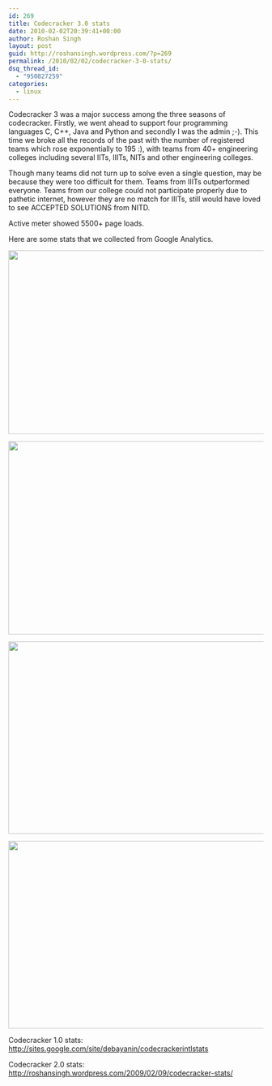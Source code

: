 ```yaml
---
id: 269
title: Codecracker 3.0 stats
date: 2010-02-02T20:39:41+00:00
author: Roshan Singh
layout: post
guid: http://roshansingh.wordpress.com/?p=269
permalink: /2010/02/02/codecracker-3-0-stats/
dsq_thread_id:
  - "950827259"
categories:
  - linux
---
```

Codecracker 3 was a major success among the three seasons of codecracker. Firstly, we went ahead to support four programming languages C, C++, Java and Python and secondly I was the admin ;-). This time we broke all the records of the past with the number of registered teams which rose exponentially to 195 :), with teams from 40+ engineering colleges including several IITs, IIITs, NITs and other engineering colleges.

Though many teams did not turn up to solve even a single question, may be because they were too difficult for them. Teams from IIITs outperformed everyone. Teams from our college could not participate properly due to pathetic internet, however they are no match for IIITs, still would have loved to see ACCEPTED SOLUTIONS from NITD.

Active meter showed 5500+ page loads.

Here are some stats that we collected from Google Analytics.

[<img class="alignnone size-full wp-image-272" title="Screenshot" src="http://roshansingh.in.cp-22.webhostbox.net/blog/wp-content/uploads/2010/02/screenshot1.jpg" alt="" width="655" height="362" srcset="http://roshansingh.in/blog/wp-content/uploads/2010/02/screenshot1.jpg 1043w, http://roshansingh.in/blog/wp-content/uploads/2010/02/screenshot1-300x166.jpg 300w, http://roshansingh.in/blog/wp-content/uploads/2010/02/screenshot1-1024x567.jpg 1024w" sizes="(max-width: 655px) 100vw, 655px" />](http://roshansingh.in.cp-22.webhostbox.net/blog/wp-content/uploads/2010/02/screenshot1.jpg)

[<img class="alignnone size-full wp-image-273" title="Screenshot-5" src="http://roshansingh.in.cp-22.webhostbox.net/blog/wp-content/uploads/2010/02/screenshot-51.jpg" alt="" width="655" height="381" srcset="http://roshansingh.in/blog/wp-content/uploads/2010/02/screenshot-51.jpg 1010w, http://roshansingh.in/blog/wp-content/uploads/2010/02/screenshot-51-300x175.jpg 300w" sizes="(max-width: 655px) 100vw, 655px" />](http://roshansingh.in.cp-22.webhostbox.net/blog/wp-content/uploads/2010/02/screenshot-51.jpg)

[](http://roshansingh.in.cp-22.webhostbox.net/blog/wp-content/uploads/2010/02/screenshot-51.jpg)[<img class="alignnone size-full wp-image-274" title="Screenshot-6" src="http://roshansingh.in.cp-22.webhostbox.net/blog/wp-content/uploads/2010/02/screenshot-6.jpg" alt="" width="655" height="379" srcset="http://roshansingh.in/blog/wp-content/uploads/2010/02/screenshot-6.jpg 1004w, http://roshansingh.in/blog/wp-content/uploads/2010/02/screenshot-6-300x174.jpg 300w" sizes="(max-width: 655px) 100vw, 655px" />](http://roshansingh.in.cp-22.webhostbox.net/blog/wp-content/uploads/2010/02/screenshot-6.jpg)

[<img class="alignnone size-full wp-image-275" title="Screenshot-8" src="http://roshansingh.in.cp-22.webhostbox.net/blog/wp-content/uploads/2010/02/screenshot-8.jpg" alt="" width="655" height="370" srcset="http://roshansingh.in/blog/wp-content/uploads/2010/02/screenshot-8.jpg 1006w, http://roshansingh.in/blog/wp-content/uploads/2010/02/screenshot-8-300x170.jpg 300w" sizes="(max-width: 655px) 100vw, 655px" />](http://roshansingh.in.cp-22.webhostbox.net/blog/wp-content/uploads/2010/02/screenshot-8.jpg)

Codecracker 1.0 stats: <a href="http://sites.google.com/site/debayanin/codecrackerintlstats" target="_blank">http://sites.google.com/site/debayanin/codecrackerintlstats</a>

Codecracker 2.0 stats: <a href="http://roshansingh.wordpress.com/2009/02/09/codecracker-stats/" target="_blank">http://roshansingh.wordpress.com/2009/02/09/codecracker-stats/</a>